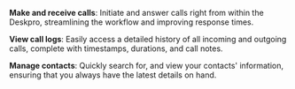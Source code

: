 **Make and receive calls**: Initiate and answer calls right from within the Deskpro, streamlining the workflow and improving response times.

**View call logs**: Easily access a detailed history of all incoming and outgoing calls, complete with timestamps, durations, and call notes.

**Manage contacts**: Quickly search for, and view your contacts' information, ensuring that you always have the latest details on hand.